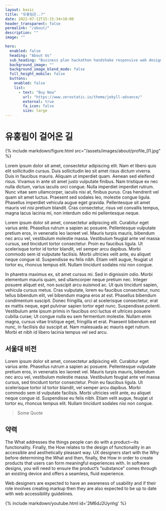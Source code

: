 ```yaml
---
layout: basic
title: "유홍림은..?"
date: 2022-07-12T15:15:34+10:00
header_transparent: false
permalink: "/about/"
description: ""
image: ""

hero:
  enabled: false
  heading: "About Us"
  sub_heading: "Business plan hackathon handshake responsive web design."
  background_image: ""
  background_image_blend_mode: false
  full_height_mobile: false
  buttons:
    enabled: false
    list:
      - text: "Buy Now"
        url: "https://www.zerostatic.io/theme/jekyll-advance/"
        external: true
        fa_icon: false
        size: large
---
```


# 유홍림이 걸어온 길

{% include markdown/figure.html src="/assets/images/about/profile_01.jpg" %}


Lorem ipsum dolor sit amet, consectetur adipiscing elit. Nam et libero quis elit sollicitudin cursus. Duis sollicitudin leo sit amet risus dictum viverra. Duis in faucibus mauris. Aliquam ut imperdiet quam. Aenean sed eleifend risus. Vivamus in ante sit amet justo vulputate finibus. Nam tristique ex nec nulla dictum, varius iaculis orci congue. Nulla imperdiet imperdiet rutrum. Nunc vitae sem ullamcorper, iaculis nisi at, finibus purus. Cras hendrerit vel quam sit amet luctus. Praesent sed sodales leo, molestie congue ligula. Phasellus imperdiet vehicula augue eget gravida. Pellentesque sit amet mauris vel nisi pretium blandit. Cras consectetur, risus vel convallis tempus, magna lacus lacinia mi, non interdum odio mi pellentesque neque.

Lorem ipsum dolor sit amet, consectetur adipiscing elit. Curabitur eget varius ante. Phasellus rutrum a sapien ac posuere. Pellentesque vulputate pretium eros, in venenatis leo laoreet vel. Mauris turpis mauris, bibendum nec arcu vel, vestibulum molestie massa. Vestibulum feugiat ante vel massa cursus, sed tincidunt tortor consectetur. Proin eu faucibus ligula. Ut scelerisque tortor id tortor blandit, vel semper arcu dapibus. Morbi commodo sem id vulputate facilisis. Morbi ultricies velit ante, eu aliquet neque congue id. Suspendisse eu felis nibh. Etiam velit augue, feugiat ut tortor eu, rhoncus tempus elit. Nullam tincidunt sodales nisi non congue.

In pharetra maximus ex, sit amet cursus mi. Sed in dignissim odio. Morbi elementum mauris quam, sed ullamcorper neque pretium nec. Integer posuere aliquet est, non suscipit arcu euismod ac. Ut quis tincidunt sapien, vehicula cursus metus. Cras vulputate, lorem eu faucibus consectetur, nunc tellus bibendum elit, vel bibendum magna eros at est. Phasellus bibendum condimentum suscipit. Donec fringilla, orci at scelerisque consectetur, erat ex mattis neque, eget pulvinar sapien tortor eget nunc. Suspendisse potenti. Vestibulum ante ipsum primis in faucibus orci luctus et ultrices posuere cubilia curae; Ut congue nulla eu sem fermentum molestie. Nullam enim magna, cursus vitae tristique eget, fringilla et erat. Praesent bibendum est nunc, in facilisis dui suscipit at. Nam malesuada ac mauris eget rutrum. Morbi et nibh id libero lacinia tempus vel sed arcu.

## 서울대 비전

Lorem ipsum dolor sit amet, consectetur adipiscing elit. Curabitur eget varius ante. Phasellus rutrum a sapien ac posuere. Pellentesque vulputate pretium eros, in venenatis leo laoreet vel. Mauris turpis mauris, bibendum nec arcu vel, vestibulum molestie massa. Vestibulum feugiat ante vel massa cursus, sed tincidunt tortor consectetur. Proin eu faucibus ligula. Ut scelerisque tortor id tortor blandit, vel semper arcu dapibus. Morbi commodo sem id vulputate facilisis. Morbi ultricies velit ante, eu aliquet neque congue id. Suspendisse eu felis nibh. Etiam velit augue, feugiat ut tortor eu, rhoncus tempus elit. Nullam tincidunt sodales nisi non congue.

> Some Quote

## 약력

The What addresses the things people can do with a product—its functionality. Finally, the How relates to the design of functionality in an accessible and aesthetically pleasant way. UX designers start with the Why before determining the What and then, finally, the How in order to create products that users can form meaningful experiences with. In software designs, you will need to ensure the product’s “substance” comes through an existing device and offers a seamless, fluid experience.


Web designers are expected to have an awareness of usability and if their role involves creating markup then they are also expected to be up to date with web accessibility guidelines.


{% include markdown/youtube.html id='2M6dJ2Uynhg' %}
